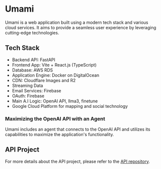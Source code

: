 # Umami

Umami is a web application built using a modern tech stack and various cloud services. It aims to provide a seamless user experience by leveraging cutting-edge technologies.

## Tech Stack

- Backend API: FastAPI
- Frontend App: Vite + React.js (TypeScript)
- Database: AWS RDS
- Application Engine: Docker on DigitalOcean
- CDN: Cloudflare Images and R2
- Streaming Data
- Email Services: Firebase
- OAuth: Firebase
- Main A.I Logic: OpenAI API, llma3, finetune
- Google Cloud Platform for mapping and social technology

### Maximizing the OpenAI API with an Agent

Umami includes an agent that connects to the OpenAI API and utilizes its capabilities to maximize the application's functionality.

## API Project

For more details about the API project, please refer to the [API repository](https://github.com/williammw/agdoc).
